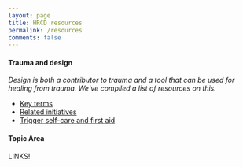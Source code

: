 ```yaml
---
layout: page
title: HRCD resources
permalink: /resources
comments: false
---
```


<div class="row justify-content-between">
<div class="col-md-8 pr-5">

<h4>Trauma and design</h4>
<p><em>Design is both a contributor to trauma and a tool that can be used for healing from trauma. We've  compiled a list of resources on this.</em></p>
<ul>
  <li><a href="https://hrcd.github.io/trauma#terms">Key terms</a></li>
  <li><a href="https://hrcd.github.io/trauma#init">Related initiatives</a></li>
  <li><a href="https://hrcd.github.io/trauma#init">Trigger self-care and first aid</a></li>
</ul>

<h4>Topic Area</h4>

<p>LINKS!</p>

</div>

</div>
